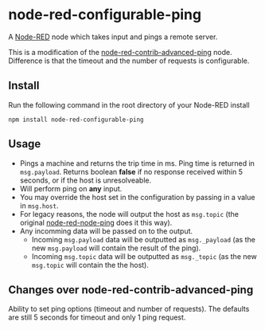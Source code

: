 # node-red-configurable-ping

A <a href="http://nodered.org" target="_new">Node-RED</a> node which takes input and pings a remote server.

This is a modification of the [node-red-contrib-advanced-ping](https://github.com/emiloberg/node-red-contrib-advanced-ping) node. Difference is that the timeout and the number of requests is configurable.


## Install

Run the following command in the root directory of your Node-RED install

    npm install node-red-configurable-ping

## Usage

* Pings a machine and returns the trip time in ms. Ping time is returned in `msg.payload`. Returns boolean **false** if no response received within 5 seconds, or if the host is unresolveable.
* Will perform ping on **any** input.
* You may override the host set in the configuration by passing in a value in `msg.host`.
* For legacy reasons, the node will output the host as `msg.topic` (the original [node-red-node-ping](https://github.com/node-red/node-red-nodes/tree/master/io/ping) does it this way).
* Any incomming data will be passed on to the output.
  * Incoming `msg.payload` data will be outputted as `msg._payload` (as the new `msg.payload` will contain the result of the ping).
  * Incoming `msg.topic` data will be outputted as `msg._topic` (as the new `msg.topic` will contain the the host).

## Changes over node-red-contrib-advanced-ping
Ability to set ping options (timeout and number of requests). The defaults are still 5 seconds for timeout and only 1 ping request.
